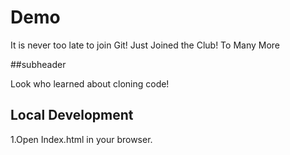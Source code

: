 # Demo
It is never too late to join Git!
 Just Joined the Club! To Many More

##subheader

Look who learned about cloning code!

## Local Development
1.Open Index.html in your browser.